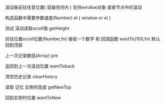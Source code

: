 滚动条前往任意位置( 容器空间内 )
支持window对象 或者节点中的滚动

构造函数中需要参数速度(Number)
el {
    window or el
}

测试 滚动读取scroll值
getHeight

前往位置scroll位置(Number,fn) 接收一个数字 和 回调函数
wantTo(100,fn)    默认回到顶部

上一次记录数组(Array)
pre

返回到上一次滚动位置
wantToback

清空历史记录
clearHistory

读取 记忆 实例时高度
getNewTop

回到实例时位置
wantToNew



